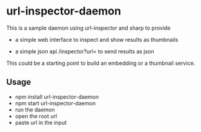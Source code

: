 url-inspector-daemon
====================

This is a sample daemon using url-inspector and sharp to provide

* a simple web interface to inspect and show results as thumbnails

* a simple json api /inspector?url=<url> to send results as json


This could be a starting point to build an embedding or a thumbnail
service.


Usage
-----

* npm install url-inspector-daemon
* npm start url-inspector-daemon
* run the daemon
* open the root url
* paste url in the input

